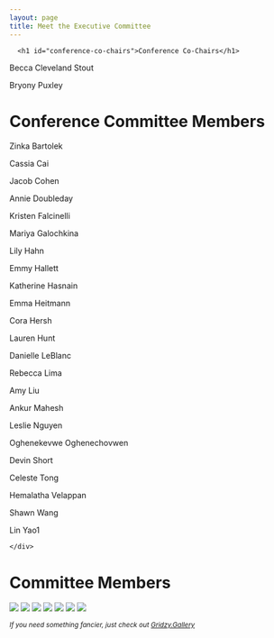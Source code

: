 ```yaml
---
layout: page
title: Meet the Executive Committee
---
```


<link rel="stylesheet" type="text/css" href="/assets/css/grid.css">

<body>
<div class=" container-md " role="main">
  <div class="row">
    <!-- <div class=" col-xl-8 offset-xl-2 col-lg-10 offset-lg-1 "> -->
    <div class=" col ">
      

      <h1 id="conference-co-chairs">Conference Co-Chairs</h1>
<p>Becca Cleveland Stout</p>

<p>Bryony Puxley</p>

<h1 id="conference-committee-members">Conference Committee Members</h1>
<p>Zinka Bartolek</p>

<p>Cassia Cai</p>

<p>Jacob Cohen</p>

<p>Annie Doubleday</p>

<p>Kristen Falcinelli</p>

<p>Mariya Galochkina</p>

<p>Lily Hahn</p>

<p>Emmy Hallett</p>

<p>Katherine Hasnain</p>

<p>Emma Heitmann</p>

<p>Cora Hersh</p>

<p>Lauren Hunt</p>

<p>Danielle LeBlanc</p>

<p>Rebecca Lima</p>

<p>Amy Liu</p>

<p>Ankur Mahesh</p>

<p>Leslie Nguyen</p>

<p>Oghenekevwe Oghenechovwen</p>

<p>Devin Short</p>

<p>Celeste Tong</p>

<p>Hemalatha Velappan</p>

<p>Shawn Wang</p>

<p>Lin Yao1</p> 

    </div>
  </div>
</div>

<div class="container-fluid">
    <!-- <h3 class="text-center mt-3">DISPLAY ALL IMAGES FROM DIRECTORY/FOLDER</h3>
    <h5 class="text-center">Responsive Grid Image Gallery Using PHP AND BOOTSTRAP</h5> -->
    <h1>Committee Members</h1>
<div class="myGallery">
  <img src="assets/img/headshots/Cassia Cai.jpg" />
  <img src="assets/img/headshots/Emma Heitmann.jpg" />
  <img src="assets/img/headshots/Hemalatha Velappan.jpg" />
  <img src="assets/img/headshots/Katherine Hasnain profile pic (2).JPG" />
  <img src="assets/img/headshots/Kristen Falcinelli.jpg" />
  <img src="assets/img/headshots/Leblanc_Danielle.jpeg" />
  <img src="assets/img/headshots/Puxley_Bryony.jpeg" />
  <!-- <div class="item">
    <img src="https://picsum.photos/190/190?11" />
    <span class="caption">This is an image caption for image 11</span>
  </div>
  <div class="item">
    <img src="https://picsum.photos/190/190?12" />
    <span class="caption">This is an image caption for image 12</span>
  </div>
  <div class="item">
    <img src="https://picsum.photos/190/190?13" />
    <span class="caption">This is an image caption for image 13</span>
  </div>
  <div class="item">
    <img src="https://picsum.photos/190/190?14" />
    <span class="caption">This is an image caption for image 14</span>
  </div>
  <div class="item">
    <img src="https://picsum.photos/190/190?15" />
    <span class="caption">This is an image caption for image 15</span>
  </div> -->
</div>
<p><em><small>If you need something fancier, just check out <a href="https://gridzy.gallery/" target="_blank">Gridzy.Gallery</a></small></em></p>
    </div>
</body>